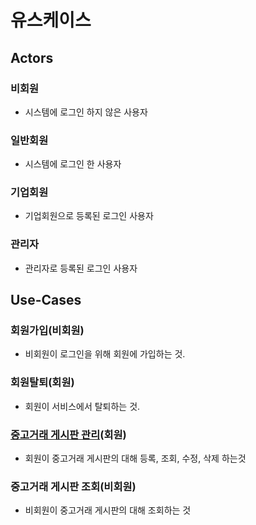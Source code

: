 # 유스케이스

## Actors
### 비회원
- 시스템에 로그인 하지 않은 사용자
### 일반회원
- 시스템에 로그인 한 사용자
### 기업회원
- 기업회원으로 등록된 로그인 사용자
### 관리자
- 관리자로 등록된 로그인 사용자


## Use-Cases
### 회원가입(비회원)
- 비회원이 로그인을 위해 회원에 가입하는 것.

### 회원탈퇴(회원)
- 회원이 서비스에서 탈퇴하는 것.

### [중고거래 게시판 관리](choi-usedDealing.md)(회원)
- 회원이 중고거래 게시판의 대해 등록, 조회, 수정, 삭제 하는것

### 중고거래 게시판 조회(비회원)
- 비회원이 중고거래 게시판의 대해 조회하는 것